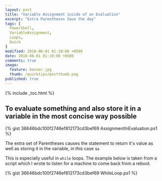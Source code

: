 ```yaml
---
layout: post
title: "Variable Assignment inside of an Evaluation"
excerpt: "Extra Parentheses Save the day"
tags: [
  PowerShell,
  VariableAssignment,
  Loops,
  Quick
]
modified: 2018-06-01 01:10:00 +0500
date: 2018-06-01 01:10:00 +0500
comments: true
image:
  feature: banner.jpg
  thumb: /quicktips/postthumb.png
published: true
---
```

{% include _toc.html %}

## To evaluate something and also store it in a variable in the most concise way possible

{% gist 36646bdc100f2746ef812173cd3bef69 AssignmentInEvaluation.ps1 %}

The extra set of Parentheses causes the statement to return it's value as well as storing it in the variable, in this case `$a`

This is especially useful in `while` loops. The example below is taken from a script which I wrote to listen for a machine to come back from a reboot.

{% gist 36646bdc100f2746ef812173cd3bef69 WhileLoop.ps1 %}
